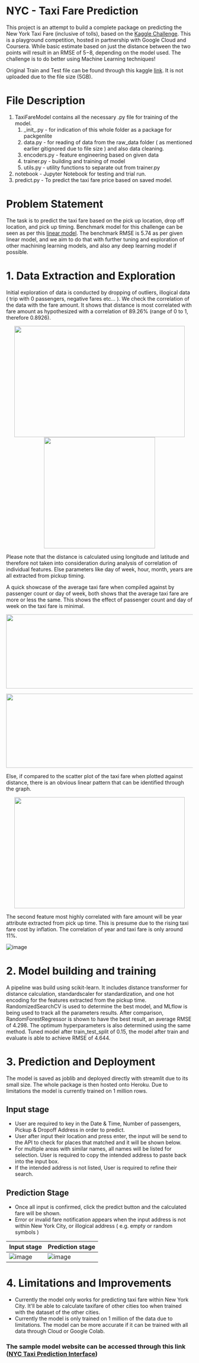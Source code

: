 # NYC - Taxi Fare Prediction 
This project is an attempt to build a complete package on predicting the New York Taxi Fare (inclusive of tolls), based on the [Kaggle Challenge](https://www.kaggle.com/competitions/new-york-city-taxi-fare-prediction). This is a playground competition, hosted in partnership with Google Cloud and Coursera.
While basic estimate based on just the distance between the two points will result in an RMSE of $5-$8, depending on the model used. The challenge is to do better using Machine Learning techniques!

Original Train and Test file can be found through this kaggle [link](https://www.kaggle.com/competitions/new-york-city-taxi-fare-prediction/data). It is not uploaded due to the file size (5GB). 

# File Description
1. TaxiFareModel contains all the necessary .py file for training of the model. 
    1. \_init\_.py - for indication of this whole folder as a package for packgenlite
    2. data.py - for reading of data from the raw_data folder ( as mentioned earlier gitignored due to file size ) and also data cleaning.
    3. encoders.py - feature engineering based on given data
    4. trainer.py - building and training of model
    5. utils.py - utility functions to separate out from trainer.py   
2.  notebook - Jupyter Notebook for testing and trial run.
3.  predict.py - To predict the taxi fare price based on saved model.

# Problem Statement
The task is to predict the taxi fare based on the pick up location, drop off location, and pick up timing. Benchmark model for this challenge can be seen as per this [linear model](https://www.kaggle.com/code/dster/nyc-taxi-fare-starter-kernel-simple-linear-model/notebook). The benchmark RMSE is 5.74 as per given linear model, and we aim to do that with further tuning and exploration of other machining learning models, and also any deep learning model if possible.

# 1. Data Extraction and Exploration
Initial exploration of data is conducted by dropping of outliers, illogical data ( trip with 0 passengers, negative fares etc... ). We check the correlation of the data with the fare amount. It shows that distance is most correlated with fare amount as hypothesized with a correlation of 89.26% (range of 0 to 1, therefore 0.8926).

<p align="center">
  <img width="460" height="300" src="image/corr_fare-vs-feature.png"/><img height="300"  src="image/corr-value.png"/>
</p>

Please note that the distance is calculated using longitude and latitude and therefore not taken into consideration during analysis of correlation of individual features. Else parameters like day of week, hour, month, years are all extracted from pickup timing. 

A quick showcase of the average taxi fare when compiled against by passenger count or day of week, both shows that the average taxi fare are more or less the same. This shows the effect of passenger count and day of week on the taxi fare is minimal.

<p align="center">
  <img width="600" height="200" src="image/avg_fare-by-ppl.png"/>
</p>
<p align="center">
  <img width="600" height="200" src="image/fare-vs-dow.png"/>
</p>
Else, if compared to the scatter plot of the taxi fare when plotted against distance, there is an obvious linear pattern that can be identified through the graph.

<p align="center">
  <img width="460" height="300" src="image/fare-vs-dist.png">
</p>

The second feature most highly correlated with fare amount will be year attribute extracted from pick up time. This is presume due to the rising taxi fare cost by inflation. The correlation of year and taxi fare is only around 11%.

![image](image/fare-vs-year.png)

# 2. Model building and training
A pipeline was build using scikit-learn. It includes distance transformer for distance calculation, standardscaler for standardization, and one hot encoding for the features extracted from the pickup time.  
RandomizedSearchCV is used to determine the best model, and MLflow is being used to track all the parameters results. After comparison, RandomForestRegressor is shown to have the best result, an average RMSE of 4.298. The optimum hyperparameters is also determined using the same method. Tuned model after train_test_split of 0.15, the model after train and evaluate is able to achieve RMSE of 4.644. 

# 3. Prediction and Deployment
The model is saved as joblib and deployed directly with streamlit due to its small size. The whole package is then hosted onto Heroku. Due to limitations the model is currently trained on 1 million rows.

## Input stage
- User are required to key in the Date & Time, Number of passengers, Pickup & Dropoff Address in order to predict. 
- User after input their location and press enter, the input will be send to the API to check for places that matched and it will be shown below.
- For multiple areas with similar names, all names will be listed for selection. User is required to copy the intended address to paste back into the input box.
- If the intended address is not listed, User is required to refine their search.

## Prediction Stage
- Once all input is confirmed, click the predict button and the calculated fare will be shown.
- Error or invalid fare notification appears when the input address is not within New York City, or illogical address ( e.g. empty or random symbols )


|Input stage|Prediction stage|
|:---|:---|
|![image](image/webpage.png)|![image](image/webpage%20-%20predicted%20fare.png)|

# 4. Limitations and Improvements
- Currently the model only works for predicting taxi fare within New York City. It'll be able to calculate taxifare of other cities too when trained with the dataset of the other cities.
- Currently the model is only trained on 1 million of the data due to limitations. The model can be more accurate if it can be trained with all data through Cloud or Google Colab. 

### The sample model website can be accessed through this link ([NYC Taxi Prediction Interface](https://taxifare-yongsin91.herokuapp.com/))
